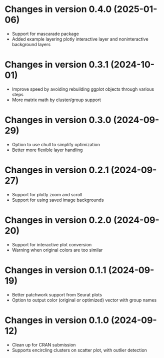# Changes in version 0.4.0 (2025-01-06)
* Support for mascarade package
* Added example layering plotly interactive layer and noninteractive background layers

# Changes in version 0.3.1 (2024-10-01)
* Improve speed by avoiding rebuilding ggplot objects through various steps
* More matrix math by cluster/group support

# Changes in version 0.3.0 (2024-09-29)
* Option to use chull to simplify optimization
* Better more flexible layer handling

# Changes in version 0.2.1 (2024-09-27)
* Support for plotly zoom and scroll
* Support for using saved image backgrounds

# Changes in version 0.2.0 (2024-09-20)
* Support for interactive plot conversion
* Warning when original colors are too similar

# Changes in version 0.1.1 (2024-09-19)
* Better patchwork support from Seurat plots
* Option to output color (original or optimized) vector with group names

# Changes in version 0.1.0 (2024-09-12)
* Clean up for CRAN submission
* Supports encircling clusters on scatter plot, with outlier detection